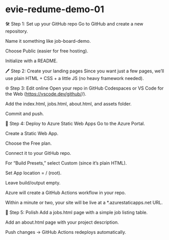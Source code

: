 # evie-redume-demo-01

🛠 Step 1: Set up your GitHub repo
Go to GitHub and create a new repository.

Name it something like job-board-demo.

Choose Public (easier for free hosting).

Initialize with a README.


🖊 Step 2: Create your landing pages
Since you want just a few pages, we’ll use plain HTML + CSS + a little JS (no heavy framework needed).


🌐 Step 3: Edit online
Open your repo in GitHub Codespaces or VS Code for the Web (https://vscode.dev/github/<your-username>/<repo>).

Add the index.html, jobs.html, about.html, and assets folder.

Commit and push.

🚀 Step 4: Deploy to Azure Static Web Apps
Go to the Azure Portal.

Create a Static Web App.

Choose the Free plan.

Connect it to your GitHub repo.

For “Build Presets,” select Custom (since it’s plain HTML).

Set App location = / (root).

Leave build/output empty.

Azure will create a GitHub Actions workflow in your repo.

Within a minute or two, your site will be live at a *.azurestaticapps.net URL.


🎯 Step 5: Polish
Add a jobs.html page with a simple job listing table.

Add an about.html page with your project description.

Push changes → GitHub Actions redeploys automatically.
